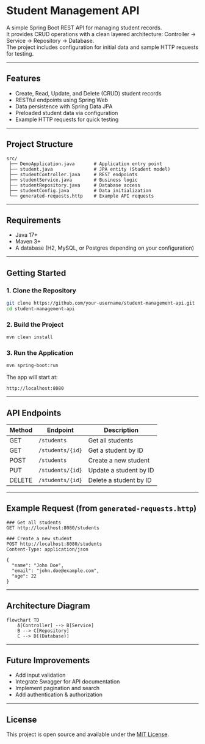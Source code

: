 # Student Management API

A simple Spring Boot REST API for managing student records.  
It provides CRUD operations with a clean layered architecture: Controller → Service → Repository → Database.  
The project includes configuration for initial data and sample HTTP requests for testing.

---

## Features
- Create, Read, Update, and Delete (CRUD) student records  
- RESTful endpoints using Spring Web  
- Data persistence with Spring Data JPA  
- Preloaded student data via configuration  
- Example HTTP requests for quick testing  

---

## Project Structure
```
src/
 ├── DemoApplication.java       # Application entry point
 ├── student.java               # JPA entity (Student model)
 ├── studentController.java     # REST endpoints
 ├── studentService.java        # Business logic
 ├── studentRepository.java     # Database access
 ├── studentConfig.java         # Data initialization
 └── generated-requests.http    # Example API requests
```

---

## Requirements
- Java 17+  
- Maven 3+  
- A database (H2, MySQL, or Postgres depending on your configuration)  

---

## Getting Started

### 1. Clone the Repository
```bash
git clone https://github.com/your-username/student-management-api.git
cd student-management-api
```

### 2. Build the Project
```bash
mvn clean install
```

### 3. Run the Application
```bash
mvn spring-boot:run
```

The app will start at:  
```
http://localhost:8080
```

---

## API Endpoints

| Method | Endpoint              | Description                  |
|--------|-----------------------|------------------------------|
| GET    | `/students`           | Get all students             |
| GET    | `/students/{id}`      | Get a student by ID          |
| POST   | `/students`           | Create a new student         |
| PUT    | `/students/{id}`      | Update a student by ID       |
| DELETE | `/students/{id}`      | Delete a student by ID       |

---

## Example Request (from `generated-requests.http`)
```http
### Get all students
GET http://localhost:8080/students

### Create a new student
POST http://localhost:8080/students
Content-Type: application/json

{
  "name": "John Doe",
  "email": "john.doe@example.com",
  "age": 22
}
```

---

## Architecture Diagram
```mermaid
flowchart TD
    A[Controller] --> B[Service]
    B --> C[Repository]
    C --> D[(Database)]
```

---

## Future Improvements
- Add input validation  
- Integrate Swagger for API documentation  
- Implement pagination and search  
- Add authentication & authorization  

---

## License
This project is open source and available under the [MIT License](LICENSE).  

